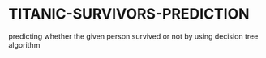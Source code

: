 # TITANIC-SURVIVORS-PREDICTION
predicting whether the given person survived or not by using decision tree algorithm
